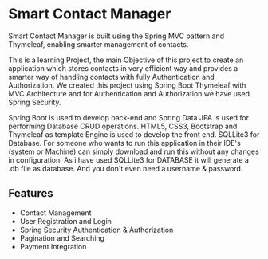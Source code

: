 # Smart Contact Manager
Smart Contact Manager is built using the Spring MVC pattern and Thymeleaf, enabling smarter management of contacts.

This is a learning Project, the main Objective of this project to create an application which stores contacts in very efficient way and provides a smarter way of handling contacts with fully Authentication and Authorization. We created this project using Spring Boot Thymeleaf with MVC Architecture and for Authentication and Authorization we have used Spring Security.

Spring Boot is used to develop back-end and Spring Data JPA is used for performing Database CRUD operations.
HTML5, CSS3, Bootstrap and Thymeleaf as template Engine is used to develop the front end.
SQLLite3 for Database.
For someone who wants to run this application in their IDE's (system or Machine) can simply download and run this without any changes in configuration. As i have used SQLLite3 for DATABASE it will generate a .db file as database. And you don't even need a username & password.

## Features
- Contact Management
- User Registration and Login
- Spring Security Authentication & Authorization
- Pagination and Searching
- Payment Integration
